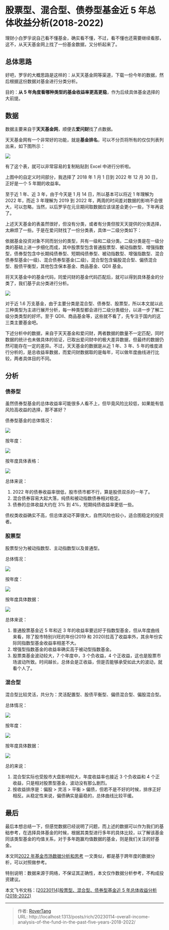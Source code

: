 # 股票型、混合型、债券型基金近 5 年总体收益分析(2018-2022)


理财小白罗孚说自己看不懂基金，确实看不懂，不过，看不懂也还需要继续看那，这不，从天天基金网上找了一份基金数据，又分析起来了。

## 总体思路

好吧，罗孚的大概思路是这样的：从天天基金网等渠道，下载一份今年的数据，然后根据这份数据对基金进行分类分析。

目的：**从 5 年角度看哪种类型的基金收益率更高更稳**，作为后续具体基金选择的大前提。

## 数据

数据主要来自于**天天基金网**，顺便去**爱问财**找了点数据。

天天基金网有一个非常好的功能，就是**基金排名**，可以不分页将所有的仅仅列表列出来，如下图所示：

![](static/boxcnLkWDXNvd8nxmPRtCSiU1sf.png)

有了这个表，就可以非常容易的复制粘贴到 Excel 中进行分析啦。

上图中的自定义时间部分，我选择了 2018 年 1 月 1 日到 2022 年 12 月 30 日，正好是一个 5 年期的收益率。

至于近 1 年、近 3 年，由于今天是 1 月 14 日，所以基本可以将近 1 年理解为 2022 年，而近 3 年理解为 2019 到 2022 年，两周的时间差对数据的影响不会很大，可以忽略，当然，以后罗孚在元旦期间取数据应该误差会更小一些，下年再说了。

上述天天基金的表虽然很好，但没有分类，或者有分类但按天天提供的分类选择，太麻烦了一些。于是在爱问财找了一份分类表，具体一二级分类如下：

依据基金投资对象不同而划分的类型，共有一级和二级分类。二级分类是在一级分类的基础上进一步细化而成，其中股票型包含普通股票型、被动指数型、增强指数型，债券型包含中长期纯债券型、短期纯债券型、被动指数型、增强指数型、混合债券型基金(一级)、混合债券型基金(二级)，混合型包含偏股混合型、偏债混合型、股债平衡型，其他包含保本基金、商品基金、QDII 基金。

将天天基金中的基金代码，同爱问财的基金代码匹配后，就可以得到具体基金的分类了，我们基于此分类进行分析。

![](static/boxcnsTFpVziCDDJ7V8cwynuldc.png)

对于近 1.6 万支基金，由于主要分类是混合型、债券型、股票型，所以本文就以此三种类型为主进行展开分析，每一种类型都会进行二级分类细分，以进一步了解二级分类类型的好坏。至于 QDII、商品基金等，这些就不看了，先专注于国内的这三类主要基金吧。

下述分析中的数据，来自于天天基金和爱问财，两者数据的数量不一定匹配，同时数据的统计也未做具体的验证，已取出爱问财中的极大差异数据，但最终的数据仍然可能存在一定的差异。不过，天天基金的数据是从近 1 年、3 年、5 年的维度进行分析的，是总收益率数据，而爱问财数据取的是每年，可以做年度曲线进行比较，两者具体目的不同。

## 分析

### 债券型

虽然债券型基金的总体收益率可能很多人看不上，但毕竟风险比较低，如果能有低风险高收益的选择，那不甚好？

债券型基金的总体情况：

![](static/boxcnAjjUxib33b9Nwf0kEKbWgh.png)

按年度：

![](static/boxcnm8CyCCSj9CYs9Sf8TPE9Te.png)

按年度具体表格：

![](static/boxcnb3RBziyNG6WZNBqAJrWSJf.png)

总体来说：

1. 2022 年的债券收益率很低，股市债市都不行，算是股债双杀的一年了。
2. 混合债券容易大起大落，纯债和被动指数债券相对稳定。
3. 债券的总体收益大约在 3% 到 4%，短期纯债收益率更低一些。

债权类收益确实不高，但总体波动不算很大，自然风险也较小，适合图稳定的投资者。

### 股票型

股票型分为被动指数型、主动指数型以及普通型。

总体情况：

![](static/boxcnAU2i6VwAlb7wstmbn5vW6b.png)

按年度：

![](static/boxcnh6x4YMSf81KR19TZ6qV5ce.png)

按年度具体数据：

![](static/boxcnz1riyqn9cBU7hl0dIwGnVg.png)

总体来说：

1. 普通股票基金近 5 年和近 3 年的收益率要远好于指数型基金，但从年度曲线来看，除了股市特别兴旺的年份(2019 和 2020)拉高了收益率外，其余年份实际同指数型基金收益率相差不大。
2. 增强型指数基金的收益率确实高于被动型指数基金。
3. 股票类基金波动较大，7 个年度中，3 个负收益，4 个正收益，这也是股票市场波动所致。时间越长，总体会是正收益，但是否能够承受如此大的波动，就看个人了。

### 混合型

混合型比较灵活，共分为：灵活配置型、股债平衡型、偏债混合型、偏股混合型。

总体情况：

![](static/boxcnzmKub7in0utT3h6pYGKqjb.png)

按年度：

![](static/boxcnpbidr0J398O3qqMOgCqBih.png)

按年度具体数据：

![](static/boxcn1ftrSNd3Kj7WXWJV1qk0Ah.png)

总的来说：

1. 混合型实际也受股市大盘影响较大，年度收益率也接近 3 个负收益和 4 个正收益，只是相对股票型基金，波动没有那么剧烈。
2. 按收益排序是：偏股 &gt; 灵活 &gt; 平衡 &gt; 偏债，但若不是不好的时候，排序正好相反。从稳定性来说，偏债确实是最稳的，总体曲线比较平缓。

## 最后

最后本想总结一下，但感觉数据已经说明了问题，而上述的数据可以作为我们的基础参考，在选择具体基金的时候，根据其类型进行多年的具体比较，以了解该基金同该类型基金的均值关系，对于多年跑赢均值数据的基金，则是我们关注的好基金。

本文同[2022 年基金市场数据分析和思考](https://shanghai.rovertang.com/posts/rich/20221126-analysis-and-reflection-on-fund-market-data-in-2022/) 一文类似，都是基于跨年度的数据分析，可以对照做参考。

特别说明：数据来源于网络，不保证其正确性，本文仅作数据分析参考，不构成投资建议。

本文飞书文档：[[20230114]股票型、混合型、债券型基金近 5 年总体收益分析(2018-2022)](https://rovertang.feishu.cn/docx/CJosdva4xoUO5OxbF73cYsfSnLb)


---

> 作者: [RoverTang](https://rovertang.com)  
> URL: http://localhost:1313/posts/rich/20230114-overall-income-analysis-of-the-fund-in-the-past-five-years-2018-2022/  

